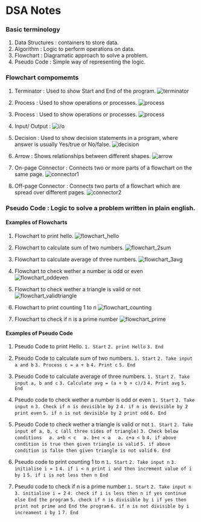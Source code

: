 # DSA Notes

### Basic terminology

1. Data Structures : containers to store data.
2. Algorithm : Logic to perform operations on data.
3. Flowchart : Diagramatic approach to solve a problem.
4. Pseudo Code : Simple way of representing the logic.

### Flowchart compomemts

1. Terminator : Used to show Start and End of the program.
   ![terminator](https://)

2. Process : Used to show operations or processes.
   ![process](http://)

3. Process : Used to show operations or processes.
   ![process](http://)

4. Input/ Output :
   ![i/o](http://)

5. Decision : Used to show decision statements in a program, where answer is usually Yes/true or No/false.
   ![decision](http://)

6. Arrow : Shows relationships between different shapes.
   ![arrow](http://)

7. On-page Connector : Connects two or more parts of a flowchart on the same page.
   ![connector1](http://)

8. Off-page Connector : Connects two parts of a flowchart which are spread over different pages.
   ![connector2](http://)

### Pseudo Code : Logic to solve a problem written in plain english.

#### Examples of Flowcharts

1. Flowchart to print hello.
   ![flowchart_hello](http://)

2. Flowchart to calculate sum of two numbers.
   ![flowchart_2sum](http://)

3. Flowchart to calculate average of three numbers.
   ![flowchart_3avg](http://)

4. Flowchart to check wether a number is odd or even
   ![flowchart_oddeven](http://)

5. Flowchart to check wether a triangle is valid or not
   ![flowchart_validtriangle](http://)

6. Flowchart to print counting 1 to n
   ![flowchart_counting](http://)

7. Flowchart to check if n is a prime number
   ![flowchart_prime](http://)

#### Examples of Pseudo Code

1. Pseudo Code to print Hello.
   `1. Start`
   `2. print Hello`
   `3. End`

2. Pseudo Code to calculate sum of two numbers.
   `1. Start`
   `2. Take input a and b`
   `3. Process c = a + b`
   `4. Print c`
   `5. End`

3. Pseudo Code to calculate average of three numbers.
   `1. Start`
   `2. Take input a, b and c`
   `3. Calculate avg = (a + b + c)/3`
   `4. Print avg`
   `5. End`

4. Pseudo code to check wether a number is odd or even
   `1. Start`
   `2. Take input n`
   `3. Check if n is devisible by 2`
   `4. if n is devisible by 2 print even`
   `5. if n is not devisible by 2 print odd`
   `6. End`

5. Pseudo Code to check wether a triangle is valid or not
   `1. Start`
   `2. Take input of a, b, c (all three sides of triangle)`
   `3. Check below conditions`
   &nbsp;&nbsp;&nbsp;&nbsp;`a. a+b < c`
   &nbsp;&nbsp;&nbsp;&nbsp;`a. b+c < a`
   &nbsp;&nbsp;&nbsp;&nbsp;`a. c+a < b`
   `4. if above condition is true then given triangle is valid`
   `5. if above condition is false then given triangle is not valid`
   `6. End`

6. Pseudo code to print counting 1 to n
   `1. Start`
   `2. Take input n`
   `3. initialise i = 1`
   `4. if i < n print i and then increment value of i by 1`
   `5. if i is not less then n End`

7. Pseudo code to check if n is a prime number
   `1. Start`
   `2. Take input n`
   `3. initialise i = 2`
   `4. check if i is less then n if yes continue else End the program`
   `5. check if n is divisible by i if yes then print not prime and End the program`
   `6. if n is not divisible by i increament i by 1`
   `7. End`
